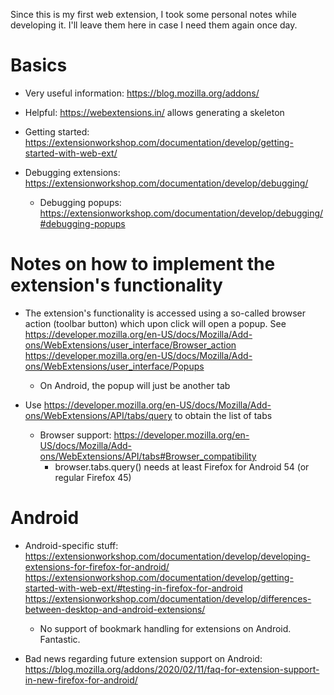 Since this is my first web extension, I took some personal notes while
developing it. I'll leave them here in case I need them again once day.


# Basics
- Very useful information: https://blog.mozilla.org/addons/

- Helpful: https://webextensions.in/ allows generating a skeleton

- Getting started:
  https://extensionworkshop.com/documentation/develop/getting-started-with-web-ext/

- Debugging extensions:
  https://extensionworkshop.com/documentation/develop/debugging/
  - Debugging popups:
    https://extensionworkshop.com/documentation/develop/debugging/#debugging-popups


# Notes on how to implement the extension's functionality
- The extension's functionality is accessed using a so-called browser
  action (toolbar button) which upon click will open a popup. See
  https://developer.mozilla.org/en-US/docs/Mozilla/Add-ons/WebExtensions/user_interface/Browser_action
  https://developer.mozilla.org/en-US/docs/Mozilla/Add-ons/WebExtensions/user_interface/Popups
  - On Android, the popup will just be another tab

- Use
  https://developer.mozilla.org/en-US/docs/Mozilla/Add-ons/WebExtensions/API/tabs/query
  to obtain the list of tabs
  - Browser support:
    https://developer.mozilla.org/en-US/docs/Mozilla/Add-ons/WebExtensions/API/tabs#Browser_compatibility
    - browser.tabs.query() needs at least Firefox for Android 54 (or regular Firefox 45)


# Android
- Android-specific stuff:
  https://extensionworkshop.com/documentation/develop/developing-extensions-for-firefox-for-android/
  https://extensionworkshop.com/documentation/develop/getting-started-with-web-ext/#testing-in-firefox-for-android
  https://extensionworkshop.com/documentation/develop/differences-between-desktop-and-android-extensions/
  - No support of bookmark handling for extensions on Android.
    Fantastic.

- Bad news regarding future extension support on Android:
  https://blog.mozilla.org/addons/2020/02/11/faq-for-extension-support-in-new-firefox-for-android/

